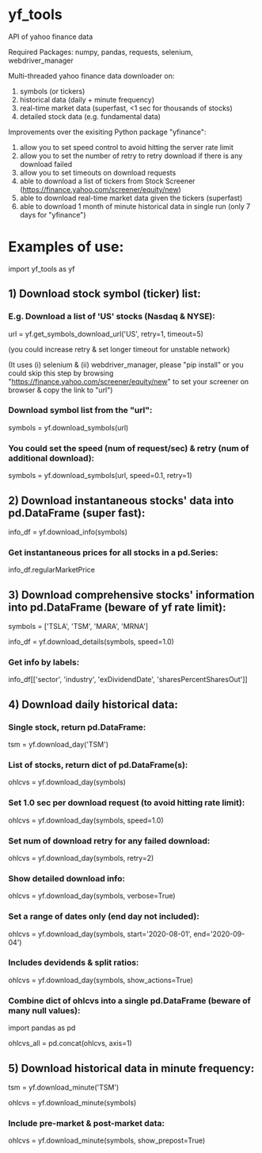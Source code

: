 # yf_tools
API of yahoo finance data

Required Packages:
numpy, pandas, requests, selenium, webdriver_manager

Multi-threaded yahoo finance data downloader on:
1) symbols (or tickers)
2) historical data (daily + minute frequency)
3) real-time market data (superfast, <1 sec for thousands of stocks)
4) detailed stock data (e.g. fundamental data)

Improvements over the exisiting Python package "yfinance":
1) allow you to set speed control to avoid hitting the server rate limit
2) allow you to set the number of retry to retry download if there is any download failed
3) allow you to set timeouts on download requests
4) able to download a list of tickers from Stock Screener (https://finance.yahoo.com/screener/equity/new)
5) able to download real-time market data given the tickers (superfast)
6) able to download 1 month of minute historical data in single run (only 7 days for "yfinance")



# Examples of use:
import yf_tools as yf


## 1) Download stock symbol (ticker) list:
### E.g. Download a list of 'US' stocks (Nasdaq & NYSE):
url = yf.get_symbols_download_url('US', retry=1, timeout=5)

(you could increase retry & set longer timeout for unstable network)

(It uses (i) selenium & (ii) webdriver_manager, please "pip install"
or you could skip this step by browsing "https://finance.yahoo.com/screener/equity/new" 
to set your screener on browser & copy the link to "url")
  
### Download symbol list from the "url":
symbols = yf.download_symbols(url)  

### You could set the speed (num of request/sec) & retry (num of additional download):
symbols = yf.download_symbols(url, speed=0.1, retry=1)  


## 2) Download instantaneous stocks' data into pd.DataFrame (super fast):
info_df = yf.download_info(symbols)

### Get instantaneous prices for all stocks in a pd.Series:
info_df.regularMarketPrice


## 3) Download comprehensive stocks' information into pd.DataFrame (beware of yf rate limit):
symbols = ['TSLA', 'TSM', 'MARA', 'MRNA']

info_df = yf.download_details(symbols, speed=1.0)

### Get info by labels:
info_df[['sector', 'industry', 'exDividendDate', 'sharesPercentSharesOut']]


## 4) Download daily historical data:
### Single stock, return pd.DataFrame:
tsm = yf.download_day('TSM')

### List of stocks, return dict of pd.DataFrame(s):
ohlcvs = yf.download_day(symbols)

### Set 1.0 sec per download request (to avoid hitting rate limit):
ohlcvs = yf.download_day(symbols, speed=1.0)

### Set num of download retry for any failed download:
ohlcvs = yf.download_day(symbols, retry=2)

### Show detailed download info:
ohlcvs = yf.download_day(symbols, verbose=True)

### Set a range of dates only (end day not included):
ohlcvs = yf.download_day(symbols, start='2020-08-01', end='2020-09-04')

### Includes devidends & split ratios:
ohlcvs = yf.download_day(symbols, show_actions=True)

### Combine dict of ohlcvs into a single pd.DataFrame (beware of many null values):
import pandas as pd

ohlcvs_all = pd.concat(ohlcvs, axis=1)


## 5) Download historical data in minute frequency:
tsm = yf.download_minute('TSM')

ohlcvs = yf.download_minute(symbols)

### Include pre-market & post-market data:
ohlcvs = yf.download_minute(symbols, show_prepost=True)
